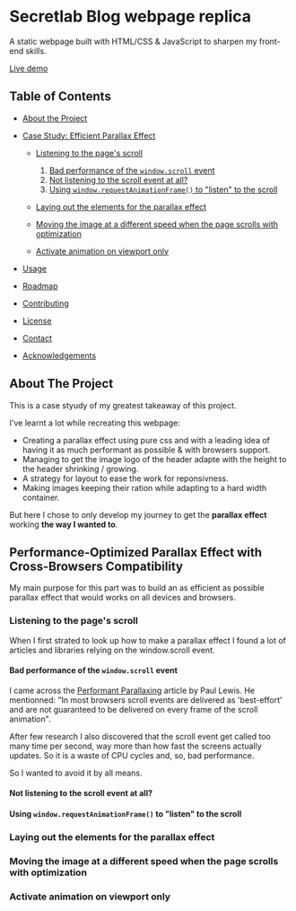 # Secretlab Blog webpage replica

A static webpage built with HTML/CSS & JavaScript to sharpen my front-end skills.

[Live demo](https://ggs91.github.io/secretlab_static_page_replica/)

## Table of Contents

* [About the Project](#about-the-project)
* [Case Study: Efficient Parallax Effect](#Performance-optimized-parallax-effect-with-cross-browsers-compatibility)
  * [Listening to the page's scroll](#Listening-to-the-pages-scroll)
    1. [Bad performance of the `window.scroll` event](#bad-performance-of-the-window.scroll-event)
    2. [Not listening to the scroll event at all?](#Not-listening-to-the-scroll-event-at-all)
    3. [Using `window.requestAnimationFrame()` to "listen" to the scroll](#Using-window.requestAnimationFrame-to-listen-to-the-scroll)
    
  * [Laying out the elements for the parallax effect](#Laying-out-the-elements-for-the-parallax-effect)
  * [Moving the image at a different speed when the page scrolls with optimization](#Moving-the-image-at-a-different-speed-when-the-page-scrolls-with-optimization)
  * [Activate animation on viewport only](#Activate-animation-on-viewport-only)



* [Usage](#usage)
* [Roadmap](#roadmap)
* [Contributing](#contributing)
* [License](#license)
* [Contact](#contact)
* [Acknowledgements](#acknowledgements)

## About The Project

This is a case styudy of my greatest takeaway of this project.

I've learnt a lot while recreating this webpage:

* Creating a parallax effect using pure css and with a leading idea of having it as much performant as possible & with browsers support.
* Managing to get the image logo of the header adapte with the height to the header shrinking / growing.
* A strategy for layout to ease the work for reponsivness.
* Making images keeping their ration while adapting to a hard width container.

But here I chose to only develop my journey to get the **parallax effect** working **the way I wanted to**.

## Performance-Optimized Parallax Effect with Cross-Browsers Compatibility

My main purpose for this part was to build an as efficient as possible parallax effect that would works on all devices and browsers. 

### Listening to the page's scroll

When I first strated to look up how to make a parallax effect I found a lot of articles and libraries relying on the window.scroll event. 

#### Bad performance of the `window.scroll` event

I came across the [Performant Parallaxing](https://developers.google.com/web/updates/2016/12/performant-parallaxing) article by  Paul Lewis.
He mentionned: "In most browsers scroll events are delivered as 'best-effort' and are not guaranteed to be delivered on every frame of the scroll animation".

After few research I also discovered that the scroll event get called too many time per second, way more than how fast the screens actually updates.
So it is a waste of CPU cycles and, so, bad performance.

So I wanted to avoid it by all means.

#### Not listening to the scroll event at all?
#### Using `window.requestAnimationFrame()` to "listen" to the scroll
### Laying out the elements for the parallax effect

### Moving the image at a different speed when the page scrolls with optimization

### Activate animation on viewport only 



